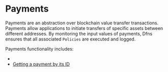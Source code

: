 # Payments

Payments are an abstraction over blockchain value transfer transactions.  Payments allow applications to initiate transfers of specific assets between different addresses.  By monitoring the input values of payments, Dfns ensures that all associated `Policies` are executed and logged.

Payments functionality includes:

*
* [Getting a payment by its ID](GetPaymentById.md)
